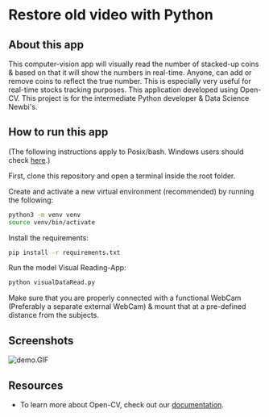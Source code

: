 # Restore old video with Python

## About this app

This computer-vision app will visually read the number of stacked-up coins & based on that it will show the numbers in real-time. Anyone, can add or remove coins to reflect the true number. This is especially very useful for real-time stocks tracking purposes. This application developed using Open-CV. This project is for the intermediate Python developer & Data Science Newbi's.


## How to run this app

(The following instructions apply to Posix/bash. Windows users should check
[here](https://docs.python.org/3/library/venv.html).)

First, clone this repository and open a terminal inside the root folder.

Create and activate a new virtual environment (recommended) by running
the following:

```bash
python3 -m venv venv
source venv/bin/activate
```

Install the requirements:

```bash
pip install -r requirements.txt
```

Run the model Visual Reading-App:

```bash
python visualDataRead.py
```

Make sure that you are properly connected with a functional WebCam (Preferably a separate external WebCam) & mount that at a pre-defined distance from the subjects.

## Screenshots

![demo.GIF](demo.GIF)

## Resources

- To learn more about Open-CV, check out our [documentation](https://opencv.org/opencv-free-course/).
